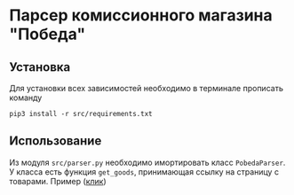 # Парсер комиссионного магазина "Победа"

## Установка

Для установки всех зависимостей необходимо в терминале прописать команду

`pip3 install -r src/requirements.txt`

## Использование

Из модуля `src/parser.py` необходимо имортировать класс `PobedaParser`. У класса есть функция `get_goods`, принимающая
ссылку на страницу с товарами. Пример ([клик](https://победа-63.рф/catalog/telefony/))

